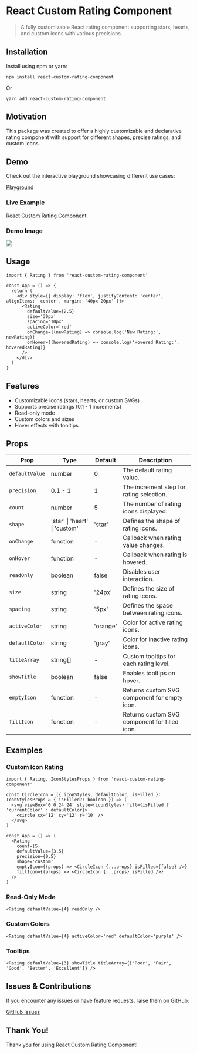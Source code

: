 # React Custom Rating Component

> A fully customizable React rating component supporting stars, hearts, and custom icons with various precisions.

## Installation

Install using npm or yarn:

```shell
npm install react-custom-rating-component
```

Or

```shell
yarn add react-custom-rating-component
```

## Motivation

This package was created to offer a highly customizable and declarative rating component with support for different shapes, precise ratings, and custom icons.

## Demo

Check out the interactive playground showcasing different use cases:

[Playground](https://codesandbox.io/s/react-custom-rating-component-examples-fm98gv)

### Live Example

[React Custom Rating Component](https://react-custom-rating-component.web.app/)

### Demo Image

![](https://react-custom-rating-component.web.app/package-sc-1.png)

## Usage

```tsx
import { Rating } from 'react-custom-rating-component'

const App = () => {
  return (
    <div style={{ display: 'flex', justifyContent: 'center', alignItems: 'center', margin: '40px 20px' }}>
      <Rating
        defaultValue={2.5}
        size='30px'
        spacing='10px'
        activeColor='red'
        onChange={(newRating) => console.log('New Rating:', newRating)}
        onHover={(hoveredRating) => console.log('Hovered Rating:', hoveredRating)}
      />
    </div>
  )
}
```

## Features

- Customizable icons (stars, hearts, or custom SVGs)
- Supports precise ratings (0.1 - 1 increments)
- Read-only mode
- Custom colors and sizes
- Hover effects with tooltips

## Props

| Prop           | Type                          | Default  | Description                                   |
| -------------- | ----------------------------- | -------- | --------------------------------------------- |
| `defaultValue` | number                        | 0        | The default rating value.                     |
| `precision`    | 0.1 - 1                       | 1        | The increment step for rating selection.      |
| `count`        | number                        | 5        | The number of rating icons displayed.         |
| `shape`        | 'star' \| 'heart' \| 'custom' | 'star'   | Defines the shape of rating icons.            |
| `onChange`     | function                      | -        | Callback when rating value changes.           |
| `onHover`      | function                      | -        | Callback when rating is hovered.              |
| `readOnly`     | boolean                       | false    | Disables user interaction.                    |
| `size`         | string                        | '24px'   | Defines the size of rating icons.             |
| `spacing`      | string                        | '5px'    | Defines the space between rating icons.       |
| `activeColor`  | string                        | 'orange' | Color for active rating icons.                |
| `defaultColor` | string                        | 'gray'   | Color for inactive rating icons.              |
| `titleArray`   | string[]                      | -        | Custom tooltips for each rating level.        |
| `showTitle`    | boolean                       | false    | Enables tooltips on hover.                    |
| `emptyIcon`    | function                      | -        | Returns custom SVG component for empty icon.  |
| `fillIcon`     | function                      | -        | Returns custom SVG component for filled icon. |

## Examples

### Custom Icon Rating

```tsx
import { Rating, IconStylesProps } from 'react-custom-rating-component'

const CircleIcon = ({ iconStyles, defaultColor, isFilled }: IconStylesProps & { isFilled?: boolean }) => (
  <svg viewBox='0 0 24 24' style={iconStyles} fill={isFilled ? 'currentColor' : defaultColor}>
    <circle cx='12' cy='12' r='10' />
  </svg>
)

const App = () => (
  <Rating
    count={5}
    defaultValue={3.5}
    precision={0.5}
    shape='custom'
    emptyIcon={(props) => <CircleIcon {...props} isFilled={false} />}
    fillIcon={(props) => <CircleIcon {...props} isFilled />}
  />
)
```

### Read-Only Mode

```tsx
<Rating defaultValue={4} readOnly />
```

### Custom Colors

```tsx
<Rating defaultValue={4} activeColor='red' defaultColor='purple' />
```

### Tooltips

```tsx
<Rating defaultValue={3} showTitle titleArray={['Poor', 'Fair', 'Good', 'Better', 'Excellent']} />
```

## Issues & Contributions

If you encounter any issues or have feature requests, raise them on GitHub:

[GitHub Issues](https://github.com/KimeraMoses/react-custom-rating-component/issues)

## Thank You!

Thank you for using React Custom Rating Component!
